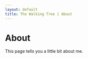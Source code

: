 ```yaml
---
layout: default
title: The Walking Tree | About
---
```

# About

This page tells you a little bit about me.
